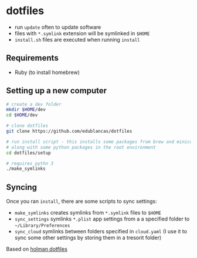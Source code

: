 # dotfiles

* run `update` often to update software
* files with `*.symlink` extension will be symlinked in `$HOME`
* `install.sh` files are executed when running `install`

## Requirements

* Ruby (to install homebrew)

## Setting up a new computer

```bash
# create a dev folder
mkdir $HOME/dev
cd $HOME/dev

# clone dotfiles
git clone https://github.com/edublancas/dotfiles

# run install script - this installs some packages from brew and miniconda
# along with some python packages in the root environment
cd dotfiles/setup

# requires pythn 3
./make_symlinks
```

## Syncing

Once you ran `install`, there are some scripts to sync settings:

* `make_symlinks` creates symlinks from `*.symlink` files to `$HOME`
* `sync_settings` symlinks `*.plist` app settings from a a specified folder to `~/Library/Preferences`
* `sync_cloud` symlinks between folders specified in `cloud.yaml` (I use it to sync some other settings by storing them in a tresorit folder)

Based on [holman dotfiles](https://github.com/holman/dotfiles)
